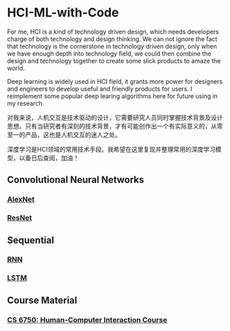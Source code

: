 # HCI-ML-with-Code
For me, HCI is a kind of technology driven design, which needs developers charge of both technology and design thinking. We can not ignore the fact that technology is the cornerstone in technology driven design, only when we have enough depth into technology field, we could then combine the design and technology together to create some slick products to amaze the world.

Deep learning is widely used in HCI field, it grants more power for designers and engineers to develop useful and friendly products for users. 
I reimplement some popular deep learing algorithms here for future using in my research.

对我来说，人机交互是技术驱动的设计，它需要研究人员同时掌握技术背景及设计思想。只有当研究者有深刻的技术背景，才有可能创作出一个有实际意义的，从零至一的产品，这也是人机交互的迷人之处。

深度学习是HCI领域的常用技术手段。我希望在这里复现并整理常用的深度学习模型，以备日后查阅，加油！

## Convolutional Neural Networks
### [AlexNet](https://github.com/Xinrui-Fang/HCI-ML-with-Code/tree/master/Convolutional%20Neural%20Networks/AlexNet)
### [ResNet](https://github.com/Xinrui-Fang/HCI-ML-with-Code/tree/master/Convolutional%20Neural%20Networks/ResNet)

## Sequential
### [RNN](https://github.com/Xinrui-Fang/HCI-ML-with-Code/tree/master/Sequential/RNN)
### [LSTM](https://github.com/Xinrui-Fang/HCI-ML-with-Code/tree/master/Sequential/LSTM)

## Course Material
### [CS 6750: Human-Computer Interaction Course](https://omscs.gatech.edu/cs-6750-human-computer-interaction-course-videos)
